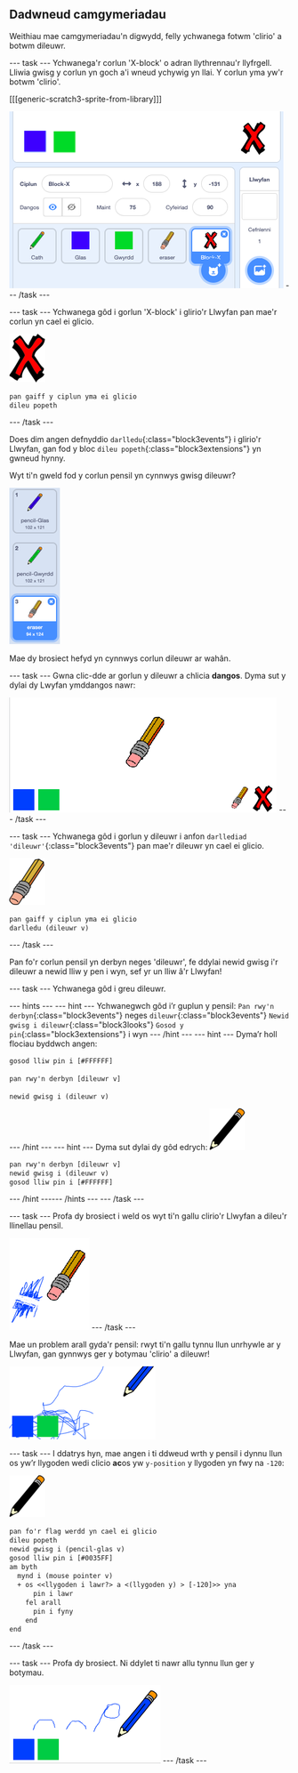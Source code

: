 ## Dadwneud camgymeriadau

Weithiau mae camgymeriadau'n digwydd, felly ychwanega fotwm 'clirio' a botwm dileuwr.

--- task --- Ychwanega'r corlun 'X-block' o adran llythrennau'r llyfrgell. Lliwia gwisg y corlun yn goch a'i wneud ychywig yn llai. Y corlun yma yw'r botwm 'clirio'.

[[[generic-scratch3-sprite-from-library]]]

![sgrinlun](images/paint-x.png) --- /task ---

--- task --- Ychwanega gôd i gorlun 'X-block' i glirio'r Llwyfan pan mae'r corlun yn cael ei glicio.

![croes](images/cross.png)

```blocks3
pan gaiff y ciplun yma ei glicio
dileu popeth
```

--- /task ---

Does dim angen defnyddio `darlledu`{:class="block3events"} i glirio'r Llwyfan, gan fod y bloc `dileu popeth`{:class="block3extensions"} yn gwneud hynny.

Wyt ti'n gweld fod y corlun pensil yn cynnwys gwisg dileuwr?

![sgrinlun](images/paint-eraser-costume.png)

Mae dy brosiect hefyd yn cynnwys corlun dileuwr ar wahân.

--- task --- Gwna clic-dde ar gorlun y dileuwr a chlicia **dangos**. Dyma sut y dylai dy Lwyfan ymddangos nawr:

![sgrinlun](images/paint-eraser-stage.png) --- /task ---

--- task --- Ychwanega gôd i gorlun y dileuwr i anfon `darllediad 'dileuwr'`{:class="block3events"} pan mae'r dileuwr yn cael ei glicio.

![dileuwr](images/eraser.png)

```blocks3
pan gaiff y ciplun yma ei glicio
darlledu (dileuwr v)
```

--- /task ---

Pan fo'r corlun pensil yn derbyn neges 'dileuwr', fe ddylai newid gwisg i'r dileuwr a newid lliw y pen i wyn, sef yr un lliw â'r Llwyfan!

--- task --- Ychwanega gôd i greu dileuwr.

--- hints ---
 --- hint --- Ychwanegwch gôd i’r guplun y pensil: `Pan rwy'n derbyn`{:class="block3events"} neges `dileuwr`{:class="block3events"} `Newid gwisg i dileuwr`{:class="block3looks"} `Gosod y pin`{:class="block3extensions"} i wyn
--- /hint ---
 --- hint --- Dyma’r holl flociau byddwch angen:

```blocks3
gosod lliw pin i [#FFFFFF]

pan rwy'n derbyn [dileuwr v]

newid gwisg i (dileuwr v)
```

--- /hint --- --- hint --- Dyma sut dylai dy gôd edrych: ![pensil](images/pencil.png)

```blocks3
pan rwy'n derbyn [dileuwr v]
newid gwisg i (dileuwr v)
gosod lliw pin i [#FFFFFF]
```

--- /hint ------ /hints --- --- /task ---

--- task --- Profa dy brosiect i weld os wyt ti'n gallu clirio'r Llwyfan a dileu'r llinellau pensil.

![sgrinlun](images/paint-erase-test.png) --- /task ---

Mae un problem arall gyda'r pensil: rwyt ti'n gallu tynnu llun unrhywle ar y Llwyfan, gan gynnwys ger y botymau 'clirio' a dileuwr!

![sgrinlun](images/paint-draw-problem.png)

--- task --- I ddatrys hyn, mae angen i ti ddweud wrth y pensil i dynnu llun os yw’r llygoden wedi clicio **ac**os yw `y-position` y llygoden yn fwy na `-120`:

![pensil](images/pencil.png)

```blocks3
pan fo'r flag werdd yn cael ei glicio
dileu popeth
newid gwisg i (pencil-glas v)
gosod lliw pin i [#0035FF]
am byth 
  mynd i (mouse pointer v)
  + os <<llygoden i lawr?> a <(llygoden y) > [-120]>> yna 
      pin i lawr
    fel arall 
      pin i fyny
    end
end
```

--- /task ---

--- task --- Profa dy brosiect. Ni ddylet ti nawr allu tynnu llun ger y botymau.

![sgrinlun](images/paint-fixed.png) --- /task ---